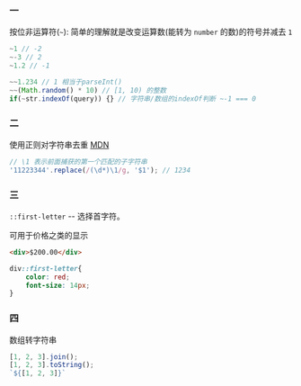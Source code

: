 ### 一

按位非运算符(`~`): 简单的理解就是改变运算数(能转为 `number` 的数)的符号并减去 `1`

```javascript
~1 // -2
~-3 // 2
~1.2 // -1

~~1.234 // 1 相当于parseInt()
~~(Math.random() * 10) // [1, 10) 的整数
if(~str.indexOf(query)) {} // 字符串/数组的indexOf判断 ~-1 === 0
```

### 二

使用正则对字符串去重 [MDN](https://developer.mozilla.org/zh-CN/docs/Web/JavaScript/Guide/Regular_Expressions)

```js
// \1 表示前面捕获的第一个匹配的子字符串
'11223344'.replace(/(\d*)\1/g, '$1'); // 1234
```

### 三

`::first-letter` -- 选择首字符。

可用于价格之类的显示

```html
<div>$200.00</div>
```

```css
div::first-letter{
    color: red;
    font-size: 14px;
}
```

### 四

数组转字符串

```js run
[1, 2, 3].join();
[1, 2, 3].toString();
`${[1, 2, 3]}`
```

